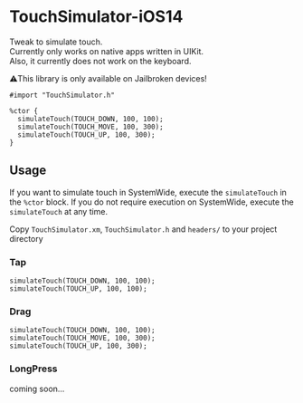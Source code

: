 # TouchSimulator-iOS14
Tweak to simulate touch.<br>
Currently only works on native apps written in UIKit.<br>
Also, it currently does not work on the keyboard.

⚠️This library is only available on Jailbroken devices!

```Logos
#import "TouchSimulator.h"

%ctor {
  simulateTouch(TOUCH_DOWN, 100, 100);
  simulateTouch(TOUCH_MOVE, 100, 300);
  simulateTouch(TOUCH_UP, 100, 300);
}
```

## Usage 
If you want to simulate touch in SystemWide, execute the `simulateTouch` in the `%ctor` block.
If you do not require execution on SystemWide, execute the `simulateTouch` at any time.

Copy `TouchSimulator.xm`, `TouchSimulator.h` and `headers/` to your project directory

### Tap
```Logos
simulateTouch(TOUCH_DOWN, 100, 100);
simulateTouch(TOUCH_UP, 100, 100);
```

### Drag
```Logos
simulateTouch(TOUCH_DOWN, 100, 100);
simulateTouch(TOUCH_MOVE, 100, 300);
simulateTouch(TOUCH_UP, 100, 300);
```

### LongPress
coming soon...